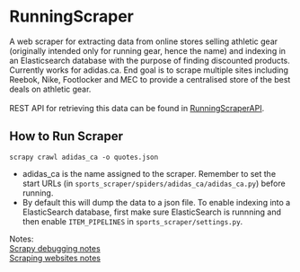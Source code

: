 # RunningScraper
A web scraper for extracting data from online stores selling athletic gear (originally intended only for running gear, hence the name) and indexing in an Elasticsearch database with the purpose of finding discounted products.<br>
Currently works for adidas.ca. End goal is to scrape multiple sites including Reebok, Nike, Footlocker and MEC to provide a centralised store of the best deals on athletic gear.<br><br>
REST API for retrieving this data can be found in [RunningScraperAPI](https://github.com/MinuraSilva/RunningScraper).

## How to Run Scraper
`scrapy crawl adidas_ca -o quotes.json`<br>
- adidas_ca is the name assigned to the scraper. Remember to set the start URLs (in `sports_scraper/spiders/adidas_ca/adidas_ca.py`) before running.
- By default this will dump the data to a json file. To enable indexing into a ElasticSearch database, first make sure ElasticSearch is runnning and then enable `ITEM_PIPELINES` in `sports_scraper/settings.py`.

Notes:<br>
[Scrapy debugging notes](https://github.com/MinuraSilva/RunningScraper/blob/master/other/scrapy_commands.py)<br>
[Scraping websites notes](https://github.com/MinuraSilva/RunningScraper/blob/master/scrapy-scraping-notes..md)
